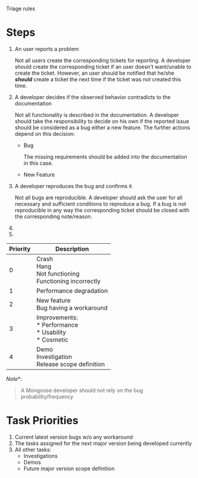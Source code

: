 Triage rules

# Steps

1. An user reports a problem

   Not all users create the corresponding tickets for reporting. A developer should create the corresponding ticket if
   an user doesn't want/unable to create the ticket. However, an user should be notified that he/she ***should***
   create a ticket the next time if the ticket was not created this time.

2. A developer decides if the observed behavior contradicts to the documentation

   Not all functionality is described in the documentation. A developer should take the responsibility to decide on his
   own if the reported issue should be considered as a bug either a new feature. The further actions depend on this
   decision:

   * Bug

     The missing requirements should be added into the documentation in this case.

   * New Feature


3. A developer reproduces the bug and confirms it

   Not all bugs are reproducible. A developer should ask the user for all necessary and sufficient conditions to
   reproduce a bug. If a bug is not reproducible in any way the corresponding ticket should be closed with the
   corresponding note/reason.

4.


5.

| Priority | Description
|----------|-------------
| 0        | Crash<br/>Hang<br/>Not functioning<br/>Functioning incorrectly
| 1        | Performance degradation
| 2        | New feature<br/>Bug having a workaround
| 3        | Improvements: <br/>* Performance<br/>* Usability<br/>* Cosmetic
| 4        | Demo<br/>Investigation<br/>Release scope definition

*Note**:
> A Mongoose developer should not rely on the bug probability/frequency

# Task Priorities

1. Current latest version bugs w/o any workaround
2. The tasks assigned for the next major version being developed currently
3. All other tasks:
    * Investigations
    * Demos
    * Future major version scope definition
